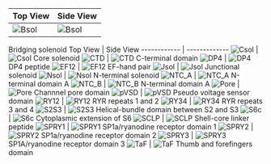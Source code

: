 Top View | Side View
------------ | -------------
![Bsol](top_view/Bsol.png) | ![Bsol](side_view/Bsol.png)

Bridging solenoid
Top View | Side View
------------ | -------------
![Csol](top_view/Csol.png) | ![Csol](side_view/Csol.png)
Core solenoid
![CTD](top_view/CTD.png) | ![CTD](side_view/CTD.png)
C-terminal domain
![DP4](top_view/DP4.png) | ![DP4](side_view/DP4.png)
DP4 peptide
![EF12](top_view/EF1&2.png) | ![EF12](side_view/EF1&2.png)
EF-hand pair
![Jsol](top_view/Jsol.png) | ![Jsol](side_view/Jsol.png)
Junctional solenoid
![Nsol](top_view/Nsol.png) | ![Nsol](side_view/Nsol.png)
N-terminal solenoid
![NTC_A](top_view/NTC_A.png) | ![NTC_A](side_view/NTC_A.png)
N-terminal domain A
![NTC_B](top_view/NTC_B.png) | ![NTC_B](side_view/NTC_B.png)
N-terminal domain A
![Pore](top_view/Pore.png) | ![Pore](side_view/Pore.png)
Channnel pore domain
![pVSD](top_view/pVSD.png) | ![pVSD](side_view/pVDS.png)
Pseudo voltage sensor domain
![RY12](top_view/RY1&2.png) | ![RY12](side_view/RY1&2.png)
RYR repeats 1 and 2
![RY34](top_view/RY3&4.png) | ![RY34](side_view/RY3&4.png)
RYR repeats 3 and 4
![S2S3](top_view/S2S3.png) | ![S2S3](side_view/S2S3.png)
Helical-bundle domain between S2 and S3
![S6c](top_view/S6c.png) | ![S6c](side_view/S6c.png)
Cytoplasmic extension of S6
![SCLP](top_view/SCLP.png) | ![SCLP](side_view/SCLP.png)
Shell-core linker peptide
![SPRY1](top_view/SPRY1.png) | ![SPRY1](side_view/SPRY1.png)
SP1a/ryanodine receptor domain 1 
![SPRY2](top_view/SPRY2.png) | ![SPRY2](side_view/SPRY2.png)
SP1a/ryanodine receptor domain 2
![SPRY3](top_view/SPRY3.png) | ![SPRY3](side_view/SPRY3.png)
SP1A/ryanodine receptor domain 3
![TaF](top_view/TaF.png) | ![TaF](side_view/TaF.png)
Thumb and forefingers domain











